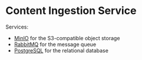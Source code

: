 # Content Ingestion Service

Services:
- [MinIO](https://github.com/minio/minio) for the S3-compatible object storage
- [RabbitMQ](https://kafka.apache.org/) for the message queue
- [PostgreSQL](https://www.postgresql.org/) for the relational database
